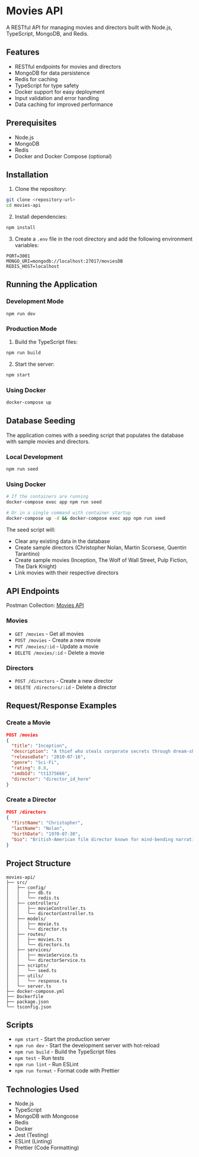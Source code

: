 # Movies API

A RESTful API for managing movies and directors built with Node.js, TypeScript, MongoDB, and Redis.

## Features

- RESTful endpoints for movies and directors
- MongoDB for data persistence
- Redis for caching
- TypeScript for type safety
- Docker support for easy deployment
- Input validation and error handling
- Data caching for improved performance

## Prerequisites

- Node.js
- MongoDB
- Redis
- Docker and Docker Compose (optional)

## Installation

1. Clone the repository:
```bash
git clone <repository-url>
cd movies-api
```

2. Install dependencies:
```bash
npm install
```

3. Create a `.env` file in the root directory and add the following environment variables:
```env
PORT=3001
MONGO_URI=mongodb://localhost:27017/moviesDB
REDIS_HOST=localhost
```

## Running the Application

### Development Mode

```bash
npm run dev
```

### Production Mode

1. Build the TypeScript files:
```bash
npm run build
```

2. Start the server:
```bash
npm start
```

### Using Docker

```bash
docker-compose up
```

## Database Seeding

The application comes with a seeding script that populates the database with sample movies and directors.

### Local Development

```bash
npm run seed
```

### Using Docker

```bash
# If the containers are running
docker-compose exec app npm run seed

# Or in a single command with container startup
docker-compose up -d && docker-compose exec app npm run seed
```

The seed script will:
- Clear any existing data in the database
- Create sample directors (Christopher Nolan, Martin Scorsese, Quentin Tarantino)
- Create sample movies (Inception, The Wolf of Wall Street, Pulp Fiction, The Dark Knight)
- Link movies with their respective directors

## API Endpoints

Postman Collection: [Movies API](https://www.postman.com/nkozd/workspace/movies-api/collection/28299888-13d8c90a-f869-42a9-bd7f-0b15f422219f?action=share&creator=28299888)

### Movies

- `GET /movies` - Get all movies
- `POST /movies` - Create a new movie
- `PUT /movies/:id` - Update a movie
- `DELETE /movies/:id` - Delete a movie

### Directors

- `POST /directors` - Create a new director
- `DELETE /directors/:id` - Delete a director

## Request/Response Examples

### Create a Movie

```json
POST /movies
{
  "title": "Inception",
  "description": "A thief who steals corporate secrets through dream-sharing technology",
  "releaseDate": "2010-07-16",
  "genre": "Sci-Fi",
  "rating": 8.8,
  "imdbId": "tt1375666",
  "director": "director_id_here"
}
```

### Create a Director

```json
POST /directors
{
  "firstName": "Christopher",
  "lastName": "Nolan",
  "birthDate": "1970-07-30",
  "bio": "British-American film director known for mind-bending narratives"
}
```

## Project Structure

```
movies-api/
├── src/
│   ├── config/
│   │   ├── db.ts
│   │   └── redis.ts
│   ├── controllers/
│   │   ├── movieController.ts
│   │   └── directorController.ts
│   ├── models/
│   │   ├── movie.ts
│   │   └── director.ts
│   ├── routes/
│   │   ├── movies.ts
│   │   └── directors.ts
│   ├── services/
│   │   ├── movieService.ts
│   │   └── directorService.ts
│   ├── scripts/
│   │   └── seed.ts
│   ├── utils/
│   │   └── response.ts
│   └── server.ts
├── docker-compose.yml
├── Dockerfile
├── package.json
└── tsconfig.json
```

## Scripts

- `npm start` - Start the production server
- `npm run dev` - Start the development server with hot-reload
- `npm run build` - Build the TypeScript files
- `npm test` - Run tests
- `npm run lint` - Run ESLint
- `npm run format` - Format code with Prettier

## Technologies Used

- Node.js
- TypeScript
- MongoDB with Mongoose
- Redis
- Docker
- Jest (Testing)
- ESLint (Linting)
- Prettier (Code Formatting)
